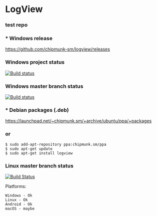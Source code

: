 # LogView
### test repo 

### * Windows release
https://github.com/chipmunk-sm/logview/releases

### Windows project status
[![Build status](https://ci.appveyor.com/api/projects/status/0nfvysyxg3m3omkc?svg=true)](https://ci.appveyor.com/project/chipmunk-sm/logview)

### Windows master branch status
[![Build status](https://ci.appveyor.com/api/projects/status/0nfvysyxg3m3omkc/branch/master?svg=true)](https://ci.appveyor.com/project/chipmunk-sm/logview/branch/master)

### * Debian packages (.deb)
https://launchpad.net/~chipmunk.sm/+archive/ubuntu/ppa/+packages
### or
```
$ sudo add-apt-repository ppa:chipmunk.sm/ppa
$ sudo apt-get update
$ sudo apt-get install logview
```
### Linux master branch status
[![Build Status](https://travis-ci.org/chipmunk-sm/logview.svg?branch=master)](https://travis-ci.org/chipmunk-sm/logview)


Platforms:

```
Windows - Ok
Linux - Ok
Android - Ok
macOS - maybe
```
